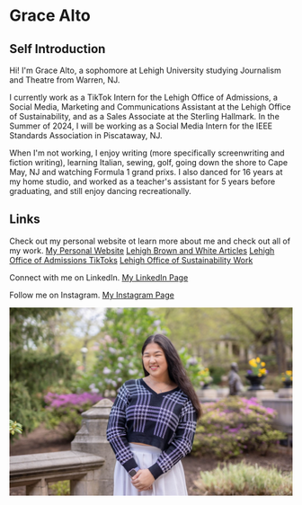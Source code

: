 # Grace Alto

## Self Introduction
Hi! I'm Grace Alto, a sophomore at Lehigh University studying Journalism and Theatre from Warren, NJ.

I currently work as a TikTok Intern for the Lehigh Office of Admissions, a Social Media, Marketing and Communications Assistant at the Lehigh Office of Sustainability, and as a Sales Associate at the Sterling Hallmark. In the Summer of 2024, I will be working as a Social Media Intern for the IEEE Standards Association in Piscataway, NJ. 

When I'm not working, I enjoy writing (more specifically screenwriting and fiction writing), learning Italian, sewing, golf, going down the shore to Cape May, NJ and watching Formula 1 grand prixs. I also danced for 16 years at my home studio, and worked as a teacher's assistant for 5 years before graduating, and still enjoy dancing recreationally. 

## Links
Check out my personal website ot learn more about me and check out all of my work.
[My Personal Website](https://gracealto.wixsite.com/gracealto)
  [Lehigh Brown and White Articles](https://gracealto.wixsite.com/gracealto/articles)
  [Lehigh Office of Admissions TikToks](https://gracealto.wixsite.com/gracealto/tiktoks)
  [Lehigh Office of Sustainability Work](https://gracealto.wixsite.com/gracealto/socialmedia)

Connect with me on LinkedIn.
[My LinkedIn Page](https://www.linkedin.com/in/gracealto/)

Follow me on Instagram.
[My Instagram Page](https://www.instagram.com/grace.alto/)

![profilepicture](https://github.com/gracealto/gracealto.github.io/blob/main/92F97466-CE4B-47B5-88CD-174B8B621E9D_1_105_c.jpeg?raw=true)




